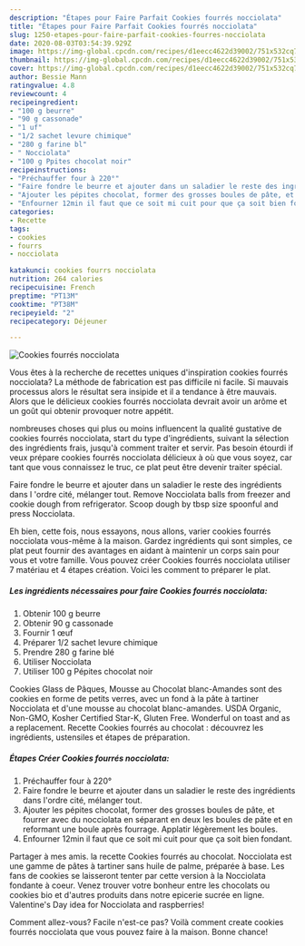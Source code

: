 ```yaml
---
description: "Étapes pour Faire Parfait Cookies fourrés nocciolata"
title: "Étapes pour Faire Parfait Cookies fourrés nocciolata"
slug: 1250-etapes-pour-faire-parfait-cookies-fourres-nocciolata
date: 2020-08-03T03:54:39.929Z
image: https://img-global.cpcdn.com/recipes/d1eecc4622d39002/751x532cq70/cookies-fourres-nocciolata-photo-principale-de-la-recette.jpg
thumbnail: https://img-global.cpcdn.com/recipes/d1eecc4622d39002/751x532cq70/cookies-fourres-nocciolata-photo-principale-de-la-recette.jpg
cover: https://img-global.cpcdn.com/recipes/d1eecc4622d39002/751x532cq70/cookies-fourres-nocciolata-photo-principale-de-la-recette.jpg
author: Bessie Mann
ratingvalue: 4.8
reviewcount: 4
recipeingredient:
- "100 g beurre"
- "90 g cassonade"
- "1 uf"
- "1/2 sachet levure chimique"
- "280 g farine bl"
- " Nocciolata"
- "100 g Ppites chocolat noir"
recipeinstructions:
- "Préchauffer four à 220°"
- "Faire fondre le beurre et ajouter dans un saladier le reste des ingrédients dans l&#39;ordre cité, mélanger tout."
- "Ajouter les pépites chocolat, former des grosses boules de pâte, et fourrer avec du nocciolata en séparant en deux les boules de pâte et en reformant une boule après fourrage. Applatir légèrement les boules."
- "Enfourner 12min il faut que ce soit mi cuit pour que ça soit bien fondant."
categories:
- Recette
tags:
- cookies
- fourrs
- nocciolata

katakunci: cookies fourrs nocciolata 
nutrition: 264 calories
recipecuisine: French
preptime: "PT13M"
cooktime: "PT38M"
recipeyield: "2"
recipecategory: Déjeuner

---
```



![Cookies fourrés nocciolata](https://img-global.cpcdn.com/recipes/d1eecc4622d39002/751x532cq70/cookies-fourres-nocciolata-photo-principale-de-la-recette.jpg)

Vous êtes à la recherche de recettes uniques d'inspiration cookies fourrés nocciolata? La méthode de fabrication est pas difficile ni facile. Si mauvais processus alors le résultat sera insipide et il a tendance à être mauvais. Alors que le délicieux cookies fourrés nocciolata devrait avoir un arôme et un goût qui obtenir provoquer notre appétit.

nombreuses choses qui plus ou moins influencent la qualité gustative de cookies fourrés nocciolata, start du type d'ingrédients, suivant la sélection des ingrédients frais, jusqu'à comment traiter et servir. Pas besoin étourdi if veux prépare cookies fourrés nocciolata délicieux à où que vous soyez, car tant que vous connaissez le truc, ce plat peut être devenir traiter spécial.

Faire fondre le beurre et ajouter dans un saladier le reste des ingrédients dans l &#39;ordre cité, mélanger tout. Remove Nocciolata balls from freezer and cookie dough from refrigerator. Scoop dough by tbsp size spoonful and press Nocciolata.


Eh bien, cette fois, nous essayons, nous allons, varier cookies fourrés nocciolata vous-même à la maison. Gardez ingrédients qui sont simples, ce plat peut fournir des avantages en aidant à maintenir un corps sain pour vous et votre famille. Vous pouvez créer Cookies fourrés nocciolata utiliser 7 matériau et 4 étapes création. Voici les comment to préparer le plat.

<!--inarticleads1-->

##### Les ingrédients nécessaires pour faire Cookies fourrés nocciolata:

1. Obtenir 100 g beurre
1. Obtenir 90 g cassonade
1. Fournir 1 œuf
1. Préparer 1/2 sachet levure chimique
1. Prendre 280 g farine blé
1. Utiliser  Nocciolata
1. Utiliser 100 g Pépites chocolat noir


Cookies Glass de Pâques, Mousse au Chocolat blanc-Amandes sont des cookies en forme de petits verres, avec un fond à la pâte à tartiner Nocciolata et d&#39;une mousse au chocolat blanc-amandes. USDA Organic, Non-GMO, Kosher Certified Star-K, Gluten Free. Wonderful on toast and as a replacement. Recette Cookies fourrés au chocolat : découvrez les ingrédients, ustensiles et étapes de préparation. 

<!--inarticleads2-->

##### Étapes Créer Cookies fourrés nocciolata:

1. Préchauffer four à 220°
1. Faire fondre le beurre et ajouter dans un saladier le reste des ingrédients dans l&#39;ordre cité, mélanger tout.
1. Ajouter les pépites chocolat, former des grosses boules de pâte, et fourrer avec du nocciolata en séparant en deux les boules de pâte et en reformant une boule après fourrage. Applatir légèrement les boules.
1. Enfourner 12min il faut que ce soit mi cuit pour que ça soit bien fondant.


Partager à mes amis. la recette Cookies fourrés au chocolat. Nocciolata est une gamme de pâtes à tartiner sans huile de palme, préparée à base. Les fans de cookies se laisseront tenter par cette version à la Nocciolata fondante à coeur. Venez trouver votre bonheur entre les chocolats ou cookies bio et d&#39;autres produits dans notre epicerie sucrée en ligne. Valentine&#39;s Day idea for Nocciolata and raspberries! 


Comment allez-vous? Facile n'est-ce pas? Voilà comment create cookies fourrés nocciolata que vous pouvez faire à la maison. Bonne chance!

